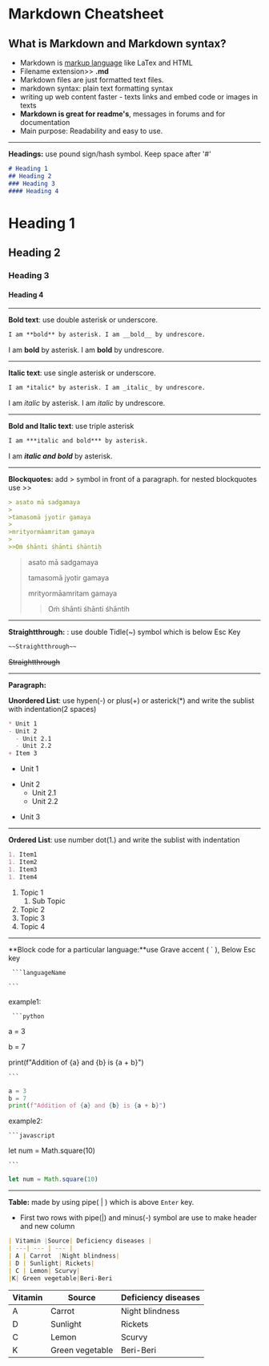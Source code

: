 # Markdown Cheatsheet
## What is Markdown and Markdown syntax?
* Markdown is [markup language](https://www.techopedia.com/definition/2668/markup-language) like LaTex and HTML
* Filename extension>>  **.md**
* Markdown files are just formatted text files.
* markdown syntax: plain text formatting syntax
* writing up web content faster - texts links and embed code or images in texts 
* **Markdown is great for readme's**, messages in forums and for documentation
* Main purpose: Readability and easy to use.
----

**Headings:** use pound sign/hash symbol. Keep space after '#' 

```Markdown
# Heading 1
## Heading 2
### Heading 3
#### Heading 4
```

# Heading 1
## Heading 2
### Heading 3
#### Heading 4
-----------------------------------------------------

**Bold text**: use double asterisk or underscore.
```Markdown
I am **bold** by asterisk. I am __bold__ by undrescore.
```

I am **bold** by asterisk.
I am __bold__ by undrescore.

-----------------------------------------------------

**Italic text**: use single asterisk or underscore.

```Markdown
I am *italic* by asterisk. I am _italic_ by undrescore.

```
I am *italic* by asterisk.
I am _italic_ by undrescore.

-------------------------------------------------------
**Bold and Italic text**: use triple asterisk
```Markdown
I am ***italic and bold*** by asterisk.
```

I am ***italic and bold*** by asterisk.

---------
**Blockquotes:** add > symbol in front of a paragraph. for nested blockquotes use >>

```Markdown
> asato mā sadgamaya
>
>tamasomā jyotir gamaya 
>
>mrityormāamritam gamaya 
>
>>Oṁ śhānti śhānti śhāntiḥ
```

> asato mā sadgamaya
>
>tamasomā jyotir gamaya 
>
>mrityormāamritam gamaya 
>
>>Oṁ śhānti śhānti śhāntih
------

**Straightthrough:** : use double Tidle(~) symbol which is below Esc Key  

```Markdown
~~Straightthrough~~
```

~~Straightthrough~~

----------------------------------------------------
**Paragraph:** 




**Unordered List**: use hypen(-) or plus(+) or asterick(*) and write the sublist with indentation(2 spaces)

```Markdown
* Unit 1          
- Unit 2
  - Unit 2.1
  - Unit 2.2
+ Item 3
```

* Unit 1          
- Unit 2
  - Unit 2.1
  - Unit 2.2
+ Unit 3

---------------------------------------------------
**Ordered List**: use number dot(1.) and write the sublist with indentation

```Markdown
1. Item1
1. Item2
1. Item3
1. Item4
```

1. Topic 1
	1. Sub Topic
1. Topic 2
1. Topic 3
1. Topic 4
-----------------------------
**Block code for a particular language:**use Grave accent ( ` ), Below Esc key

` ```languageName`
  
  ` ``` `


example1: 

` ```python`

a = 3

b = 7

print(f"Addition of {a} and {b} is {a + b}")
  
` ``` `

```python
a = 3
b = 7
print(f"Addition of {a} and {b} is {a + b}")
```

example2: 

` ```javascript `

let num = Math.square(10)

` ``` `
```javascript
let num = Math.square(10)
```
------------------------------------------------------
**Table:** made by using pipe( | ) which is above `Enter` key. 
- First two rows with pipe(|) and minus(-) symbol are use to make header and new column


```Markdown
| Vitamin |Source| Deficiency diseases |
| ---| --- | --- |
| A | Carrot  |Night blindness|
| D | Sunlight| Rickets| 
| C | Lemon| Scurvy|
|K| Green vegetable|Beri-Beri
```

| Vitamin |Source| Deficiency diseases
| ---| --- | --- 
| A | Carrot |Night blindness
| D | Sunlight| Rickets
| C | Lemon| Scurvy
|K| Green vegetable|Beri-Beri

